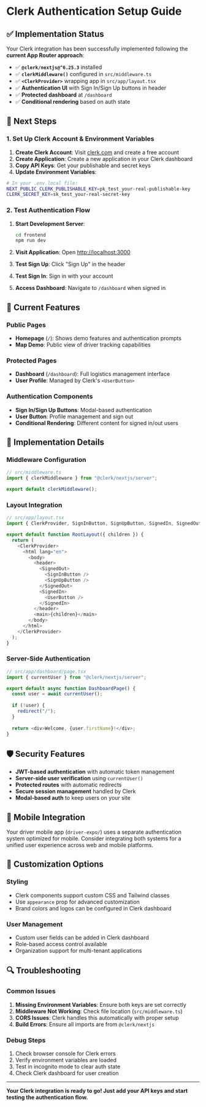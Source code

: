 # Clerk Authentication Setup Guide

## ✅ Implementation Status

Your Clerk integration has been successfully implemented following the **current App Router approach**:

- ✅ **`@clerk/nextjs@^6.25.3`** installed
- ✅ **`clerkMiddleware()`** configured in `src/middleware.ts`
- ✅ **`<ClerkProvider>`** wrapping app in `src/app/layout.tsx`
- ✅ **Authentication UI** with Sign In/Sign Up buttons in header
- ✅ **Protected dashboard** at `/dashboard`
- ✅ **Conditional rendering** based on auth state

## 🚀 Next Steps

### 1. Set Up Clerk Account & Environment Variables

1. **Create Clerk Account**: Visit [clerk.com](https://clerk.com) and create a free account
2. **Create Application**: Create a new application in your Clerk dashboard
3. **Copy API Keys**: Get your publishable and secret keys
4. **Update Environment Variables**:

```bash
# In your .env.local file:
NEXT_PUBLIC_CLERK_PUBLISHABLE_KEY=pk_test_your-real-publishable-key
CLERK_SECRET_KEY=sk_test_your-real-secret-key
```

### 2. Test Authentication Flow

1. **Start Development Server**:
   ```bash
   cd frontend
   npm run dev
   ```

2. **Visit Application**: Open [http://localhost:3000](http://localhost:3000)

3. **Test Sign Up**: Click "Sign Up" in the header
4. **Test Sign In**: Sign in with your account
5. **Access Dashboard**: Navigate to `/dashboard` when signed in

## 🎯 Current Features

### Public Pages
- **Homepage** (`/`): Shows demo features and authentication prompts
- **Map Demo**: Public view of driver tracking capabilities

### Protected Pages  
- **Dashboard** (`/dashboard`): Full logistics management interface
- **User Profile**: Managed by Clerk's `<UserButton>`

### Authentication Components
- **Sign In/Sign Up Buttons**: Modal-based authentication
- **User Button**: Profile management and sign out
- **Conditional Rendering**: Different content for signed in/out users

## 🔧 Implementation Details

### Middleware Configuration
```typescript
// src/middleware.ts
import { clerkMiddleware } from "@clerk/nextjs/server";

export default clerkMiddleware();
```

### Layout Integration
```typescript
// src/app/layout.tsx
import { ClerkProvider, SignInButton, SignUpButton, SignedIn, SignedOut, UserButton } from "@clerk/nextjs";

export default function RootLayout({ children }) {
  return (
    <ClerkProvider>
      <html lang="en">
        <body>
          <header>
            <SignedOut>
              <SignInButton />
              <SignUpButton />
            </SignedOut>
            <SignedIn>
              <UserButton />
            </SignedIn>
          </header>
          <main>{children}</main>
        </body>
      </html>
    </ClerkProvider>
  );
}
```

### Server-Side Authentication
```typescript
// src/app/dashboard/page.tsx
import { currentUser } from "@clerk/nextjs/server";

export default async function DashboardPage() {
  const user = await currentUser();
  
  if (!user) {
    redirect("/");
  }
  
  return <div>Welcome, {user.firstName}!</div>;
}
```

## 🛡️ Security Features

- **JWT-based authentication** with automatic token management
- **Server-side user verification** using `currentUser()`
- **Protected routes** with automatic redirects
- **Secure session management** handled by Clerk
- **Modal-based auth** to keep users on your site

## 📱 Mobile Integration

Your driver mobile app (`driver-expo/`) uses a separate authentication system optimized for mobile. Consider integrating both systems for a unified user experience across web and mobile platforms.

## 🎨 Customization Options

### Styling
- Clerk components support custom CSS and Tailwind classes
- Use `appearance` prop for advanced customization
- Brand colors and logos can be configured in Clerk dashboard

### User Management
- Custom user fields can be added in Clerk dashboard
- Role-based access control available
- Organization support for multi-tenant applications

## 🔍 Troubleshooting

### Common Issues
1. **Missing Environment Variables**: Ensure both keys are set correctly
2. **Middleware Not Working**: Check file location (`src/middleware.ts`)
3. **CORS Issues**: Clerk handles this automatically with proper setup
4. **Build Errors**: Ensure all imports are from `@clerk/nextjs`

### Debug Steps
1. Check browser console for Clerk errors
2. Verify environment variables are loaded
3. Test in incognito mode to clear auth state
4. Check Clerk dashboard for user creation

---

**Your Clerk integration is ready to go! Just add your API keys and start testing the authentication flow.**